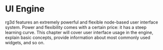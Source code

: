 # UI Engine

rg3d features an extremely powerful and flexible node-based user interface system. Power and flexibility comes with
a certain price: it has a steep learning curve. This chapter will cover user interface usage in the engine, explain
basic concepts, provide information about most commonly used widgets, and so on.
